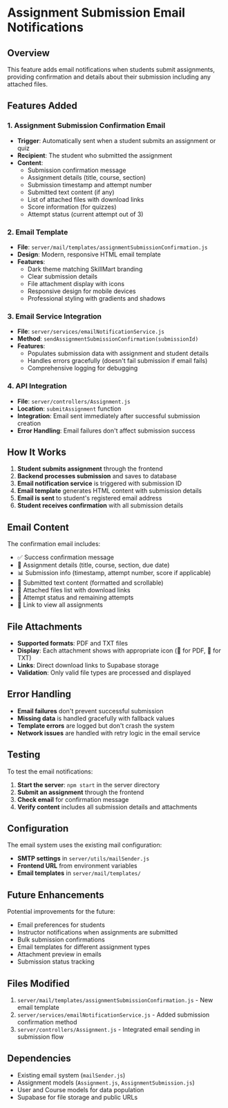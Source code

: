 # Assignment Submission Email Notifications

## Overview
This feature adds email notifications when students submit assignments, providing confirmation and details about their submission including any attached files.

## Features Added

### 1. Assignment Submission Confirmation Email
- **Trigger**: Automatically sent when a student submits an assignment or quiz
- **Recipient**: The student who submitted the assignment
- **Content**: 
  - Submission confirmation message
  - Assignment details (title, course, section)
  - Submission timestamp and attempt number
  - Submitted text content (if any)
  - List of attached files with download links
  - Score information (for quizzes)
  - Attempt status (current attempt out of 3)

### 2. Email Template
- **File**: `server/mail/templates/assignmentSubmissionConfirmation.js`
- **Design**: Modern, responsive HTML email template
- **Features**:
  - Dark theme matching SkillMart branding
  - Clear submission details
  - File attachment display with icons
  - Responsive design for mobile devices
  - Professional styling with gradients and shadows

### 3. Email Service Integration
- **File**: `server/services/emailNotificationService.js`
- **Method**: `sendAssignmentSubmissionConfirmation(submissionId)`
- **Features**:
  - Populates submission data with assignment and student details
  - Handles errors gracefully (doesn't fail submission if email fails)
  - Comprehensive logging for debugging

### 4. API Integration
- **File**: `server/controllers/Assignment.js`
- **Location**: `submitAssignment` function
- **Integration**: Email sent immediately after successful submission creation
- **Error Handling**: Email failures don't affect submission success

## How It Works

1. **Student submits assignment** through the frontend
2. **Backend processes submission** and saves to database
3. **Email notification service** is triggered with submission ID
4. **Email template** generates HTML content with submission details
5. **Email is sent** to student's registered email address
6. **Student receives confirmation** with all submission details

## Email Content

The confirmation email includes:

- ✅ Success confirmation message
- 📝 Assignment details (title, course, section, due date)
- 📊 Submission info (timestamp, attempt number, score if applicable)
- 📄 Submitted text content (formatted and scrollable)
- 📎 Attached files list with download links
- 🔢 Attempt status and remaining attempts
- 🔗 Link to view all assignments

## File Attachments

- **Supported formats**: PDF and TXT files
- **Display**: Each attachment shows with appropriate icon (📄 for PDF, 📝 for TXT)
- **Links**: Direct download links to Supabase storage
- **Validation**: Only valid file types are processed and displayed

## Error Handling

- **Email failures** don't prevent successful submission
- **Missing data** is handled gracefully with fallback values
- **Template errors** are logged but don't crash the system
- **Network issues** are handled with retry logic in the email service

## Testing

To test the email notifications:

1. **Start the server**: `npm start` in the server directory
2. **Submit an assignment** through the frontend
3. **Check email** for confirmation message
4. **Verify content** includes all submission details and attachments

## Configuration

The email system uses the existing mail configuration:
- **SMTP settings** in `server/utils/mailSender.js`
- **Frontend URL** from environment variables
- **Email templates** in `server/mail/templates/`

## Future Enhancements

Potential improvements for the future:
- Email preferences for students
- Instructor notifications when assignments are submitted
- Bulk submission confirmations
- Email templates for different assignment types
- Attachment preview in emails
- Submission status tracking

## Files Modified

1. `server/mail/templates/assignmentSubmissionConfirmation.js` - New email template
2. `server/services/emailNotificationService.js` - Added submission confirmation method
3. `server/controllers/Assignment.js` - Integrated email sending in submission flow

## Dependencies

- Existing email system (`mailSender.js`)
- Assignment models (`Assignment.js`, `AssignmentSubmission.js`)
- User and Course models for data population
- Supabase for file storage and public URLs
